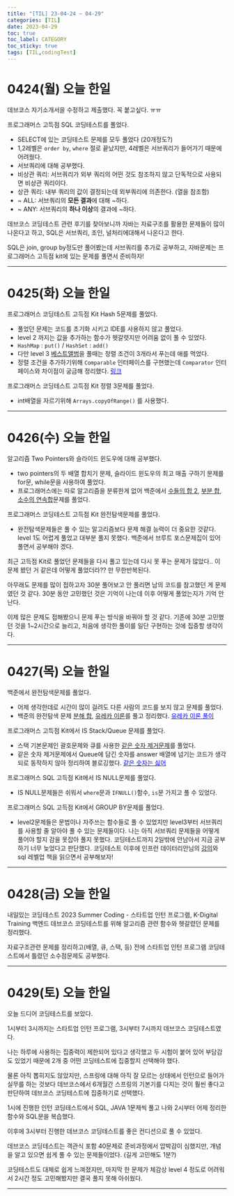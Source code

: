 ```yaml
---
title: "[TIL] 23-04-24 ~ 04-29"
categories: [TIL]
date: 2023-04-29
toc: true
toc_label: CATEGORY
toc_sticky: true
tags: [TIL,codingTest]
---
```



# 0424(월) 오늘 한일

데브코스 자기소개서을 수정하고 제출했다. 꼭 붙고싶다. ㅠㅠ

프로그래머스 고득점 SQL 코딩테스트를 풀었다.

- SELECT에 있는 코딩테스트 문제를 모두 풀었다 (20개정도?)
- 1,2레벨은 `order by`, `where` 절로 끝났지만, 4레벨은 서브쿼리가 들어가기 때문에 어려웠다.
- 서브쿼리에 대해 공부했다.
- 비상관 쿼리: 서브쿼리가 외부 쿼리의 어떤 것도 참조하지 않고 단독적으로 사용되면 비상관 쿼리이다.
- 상관 쿼리: 내부 쿼리의 값이 결정되는데 외부쿼리에 의존한다. (열을 참조함)
- ~ ALL: 서브쿼리의 **모든 결과**에 대해 ~하다.
- ~ ANY: 서브쿼리의 **하나 이상**의 결과에 ~하다.

데브코스 코딩테스트 관련 후기를 찾아보니까 자바는 자료구조를 활용한 문제들이 많이 나온다고 하고, SQL은 서브쿼리, 조인, 널처리에대해서 나온다고 한다.

SQL은 join, group by정도만 풀어봤는데 서브쿼리를 추가로 공부하고, 자바문제는 프로그래머스 고득점 kit에 있는 문제를 풀면서 준비하자!

---

# 0425(화) 오늘 한일

프로그래머스 코딩테스트 고득점 Kit Hash 5문제를 풀었다.

- 풀었던 문제는 코드를 초기화 시키고 IDE를 사용하지 않고 풀었다.
- level 2 까지는 값을 추가하는 함수가 헷갈렷지만 어려움 없이 풀 수 있었다.
- `HashMap` : `put()`  / `HashSet` : `add()`
- 다만 level 3 [베스트앨범](https://school.programmers.co.kr/learn/courses/30/lessons/42579)을 풀때는 정렬 조건이 3개라서 푸는데 애를 먹었다.
- 정렬 조건을 추가하기위해 `Comparable` 인터페이스를 구현했는데 `Comparator` 인터페이스와 차이점이 궁금해 정리했다. [<span style="color:blue">링크</span>](https://hstla.github.io/java/Comparable-Comparator/)

프로그래머스 코딩테스트 고득점 Kit 정렬 3문제를 풀었다.

- int배열을 자르기위해 `Arrays.copyOfRange()` 를 사용했다.

---

# 0426(수) 오늘 한일

알고리즘 Two Pointers와 슬라이드 윈도우에 대해 공부했다.

- two pointers의 두 배열 합치기 문제, 슬라이드 윈도우의 최고 매출 구하기 문제를 for문, while문을 사용하여 풀었다.
- 프로그래머스에는 따로 알고리즘을 분류한게 없어 백준에서 [수들의 합 2](https://www.acmicpc.net/problem/2003), [부분 합](https://www.acmicpc.net/problem/1806), [소수의 연속합](https://www.acmicpc.net/problem/1644)문제를 풀었다.

프로그래머스 코딩테스트 고득점 Kit 완전탐색문제를 풀었다.

- 완전탐색문제들은 풀 수 있는 알고리즘보다 문제 해결 능력이 더 중요한 것같다. level 1도 어렵게 풀었고 대부분 풀지 못했다. 백준에서 브루트 포스문제집이 있어 풀면서 공부해야 겠다.

최근 고득점 Kit로 풀었던 문제들을 다시 풀고 있는데 다시 못 푸는 문제가 많았다..  이 문제 봤던 거 같은데 어떻게 풀었더라?? 만 무한반복된다.

아무래도 문제를 많이 접하고자 30분 풀어보고 안 풀리면 남의 코드를 참고했던 게 문제였던 것 같다. 30분 동안 고민했던 것은 기억이 나는데 이후 어떻게 풀었는지가 기억 안 난다.

이제 많은 문제도 접해봤으니 문제 푸는 방식을 바꿔야 할 것 같다. 기존에 30분 고민했던 것을 1~2시간으로 늘리고, 처음에 생각한 풀이를 일단 구현하는 것에 집중할 생각이다.

---

# 0427(목) 오늘 한일

백준에서 완전탐색문제를  풀었다.

- 어제 생각한데로 시간이 많이 걸려도 다른 사람의 코드를 보지 않고 문제를 풀었다.
- 백준의 완전탐색 문제 [분해 합](https://www.acmicpc.net/problem/2231), [유레카 이론](https://www.acmicpc.net/problem/10448)를 풀고 정리했다. [<span style="color:blue">유레카 이론 풀이</span>](https://hstla.github.io/codingtest/%EC%9C%A0%EB%A0%88%EC%B9%B4-%EC%9D%B4%EB%A1%A0/)

프로그래머스 고득점 Kit에서 IS Stack/Queue 문제를 풀었다.

- 스택 기본문제인 괄호문제와 큐를 사용한 [같은 숫자 제거문제](https://school.programmers.co.kr/learn/courses/30/lessons/12906)를 풀었다.
- 같은 숫자 제거문제에서 Queue에 담긴 숫자를 answer 배열에 넘기는 코드가 생각되로 동작하지 않아 정리하여 블로깅했다. [<span style="color:blue">같은 숫자는 싫어</span>](https://hstla.github.io/codingtest/%EA%B0%99%EC%9D%80-%EC%88%AB%EC%9E%90%EB%8A%94-%EC%8B%AB%EC%96%B4/)

프로그래머스 SQL 고득점 Kit에서 IS NULL문제를 풀었다.

- IS NULL문제들은 쉬워서 `where`문과 `IFNULL()`함수, `is`문 가지고 풀 수 있었다.

프로그래머스 SQL 고득점 Kit에서 GROUP BY문제를 풀었다.

- level2문제들은 문법이나 자주쓰는 함수들로 풀 수 있었지만 level3부터 서브쿼리를 사용할 줄 알아야 풀 수 있는 문제들이다. 나는 아직 서브쿼리 문제들을 어떻게 풀어야 할지 감을 못잡아 풀지 못했다.
코딩테스트까지 2일밖에 안남아서 지금 공부하기 너무 늦었다고 판단했다. 코딩테스트 이후에 인프런 데이터리안님의 [강의](https://www.inflearn.com/course/%EB%8D%B0%EC%9D%B4%ED%84%B0-%EB%B6%84%EC%84%9D-%EC%A4%91%EA%B8%89-sql)와 sql 레벨업 책을 읽으면서 공부해보자!

---

# 0428(금) 오늘 한일

내일있는 코딩테스트 2023 Summer Coding - 스타트업 인턴 프로그램, K-Digital Training 백엔드 데브코스 코딩테스트를 위해 알고리즘 관련 함수와 헷갈렸던 문제를 정리했다. 

자료구조관련 문제를 정리하고(배열, 큐, 스택, 등) 전에 스타트업 인턴 프로그램 코딩테스트에서 틀렸던 소수점문제도 공부했다.

---

# 0429(토) 오늘 한일

오늘 드디어 코딩테스트를 보았다.

1시부터 3시까지는 스타트업 인턴 프로그램, 3시부터 7시까지 데브코스 코딩테스트였다.

나는 하루에 사용하는 집중력이 제한되어 있다고 생각했고 두 시험이 붙어 있어 부담감도 있었기 때문에 2개 중 어떤 코딩테스트에 집중할지 선택해야 했다.

물론 아직 뽑히지도 않았지만, 스프링에 대해 아직 잘 모르는 상태에서 인턴으로 들어가 실무를 하는 것보다 데브코스에서 6개월간 스프링의 기본기를 다지는 것이 훨씬 좋다고 판단하여 데브코스 코딩테스트에 집중하기로 선택했다.

1시에 진행한 인턴 코딩테스트에서 SQL, JAVA 1문제씩 풀고 나와 2시부터 어제 정리한 함수와 SQL문을 복습했다.

이후에 3시부터 진행한 데브코스 코딩테스트를 좋은 컨디션으로 풀 수 있었다.

데브코스 코딩테스트는 객관식 포함 40문제로 준비과정에서 압박감이 심했지만, 개념을 알고 있으면 쉽게 풀 수 있는 문제들이었다. (길게 고민해도 1분?)

코딩테스트도 대체로 쉽게 느껴졌지만, 마지막 한 문제가 체감상 level 4 정도로 어려워서 2시간 정도 고민해봤지만 결국 풀지 못해 아쉬웠다.

---